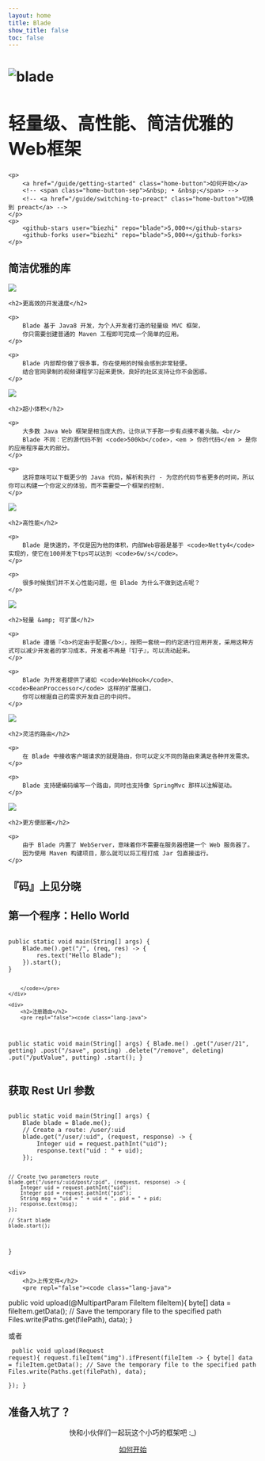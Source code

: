 ```yaml
---
layout: home
title: Blade
show_title: false
toc: false
---
```



<jumbotron>
    <h1>
        <img src="/assets/logo.svg" alt="blade"/>
    </h1>
   <h1 style="font-size: 35px">轻量级、高性能、简洁优雅的Web框架</h1>
    
    <p>
        <a href="/guide/getting-started" class="home-button">如何开始</a>
        <!-- <span class="home-button-sep">&nbsp; • &nbsp;</span> -->
        <!-- <a href="/guide/switching-to-preact" class="home-button">切换到 preact</a> -->
    </p>
    <p>
        <github-stars user="biezhi" repo="blade">5,000+</github-stars>
        <github-forks user="biezhi" repo="blade">5,000+</github-forks>
    </p>
</jumbotron>


<section class="home-top">
    <h1>简洁优雅的库</h1>
</section>


<section class="home-section">
    <img src="/assets/home/metal.svg">

    <h2>更高效的开发速度</h2>

    <p>
		Blade 基于 Java8 开发，为个人开发者打造的轻量级 MVC 框架，
		你只需要创建普通的 Maven 工程即可完成一个简单的应用。
    </p>

    <p>
		Blade 内部帮你做了很多事，你在使用的时候会感到非常轻便。
		结合官网录制的视频课程学习起来更快，良好的社区支持让你不会困惑。
    </p>
</section>


<section class="home-section">
    <img src="/assets/home/size.svg">

    <h2>超小体积</h2>

    <p>
		大多数 Java Web 框架是相当庞大的，让你从下手那一步有点摸不着头脑。<br/>
		Blade 不同：它的源代码不到 <code>500kb</code>，<em > 你的代码</em > 是你的应用程序最大的部分。
    </p>

    <p>
		这将意味可以下载更少的 Java 代码，解析和执行 - 为您的代码节省更多的时间，所以你可以构建一个你定义的体验，而不需要受一个框架的控制.
    </p>
</section>


<section class="home-section">
    <img src="/assets/home/performance.svg">

    <h2>高性能</h2>

    <p>
		Blade 是快速的，不仅是因为他的体积，内部Web容器是基于 <code>Netty4</code> 实现的，使它在100并发下tps可以达到 <code>6w/s</code>。
    </p>

    <p>
        很多时候我们并不关心性能问题，但 Blade 为什么不做到这点呢？
    </p>
</section>


<section class="home-section">
    <img src="/assets/home/portable.svg">

    <h2>轻量 &amp; 可扩展</h2>

    <p>
        Blade 遵循『<b>约定由于配置</b>』，按照一套统一的约定进行应用开发，采用这种方式可以减少开发者的学习成本，开发者不再是『钉子』，可以流动起来。
    </p>

    <p>
        Blade 为开发者提供了诸如 <code>WebHook</code>、<code>BeanProccessor</code> 这样的扩展接口，
        你可以根据自己的需求开发自己的中间件。
    </p>
</section>


<section class="home-section">
    <img src="/assets/home/productive.svg">

    <h2>灵活的路由</h2>

    <p>
        在 Blade 中接收客户端请求的就是路由，你可以定义不同的路由来满足各种开发需求。
    </p>
    
    <p>
        Blade 支持硬编码编写一个路由，同时也支持像 SpringMvc 那样以注解驱动。
    </p>
    
</section>


<section class="home-section">
    <img src="/assets/home/compatible.svg">

    <h2>更方便部署</h2>

    <p>
        由于 Blade 内置了 WebServer，意味着你不需要在服务器搭建一个 Web 服务器了。
        因为使用 Maven 构建项目，那么就可以将工程打成 Jar 包直接运行。
    </p>
    
</section>


<section class="home-top">
    <h1>『码』上见分晓</h1>
</section>

<section class="home-split">
    <div>
        <h2>第一个程序：Hello World</h2>
        <pre><code class="lang-java">
public static void main(String[] args) {
    Blade.me().get("/", (req, res) -> {
        res.text("Hello Blade");
    }).start();
}

        </code></pre>
    </div>
    
    <div>
        <h2>注册路由</h2>
        <pre repl="false"><code class="lang-java">
public static void main(String[] args) {
    Blade.me()
        .get("/user/21", getting)
        .post("/save", posting)
        .delete("/remove", deleting)
        .put("/putValue", putting)
        .start();
}
        </code></pre>
    </div>
</section>


<section class="home-split">
    <div>
        <h2>获取 Rest Url 参数</h2>
        <pre><code class="lang-java">
public static void main(String[] args) {
    Blade blade = Blade.me();
    // Create a route: /user/:uid
    blade.get("/user/:uid", (request, response) -> {
		Integer uid = request.pathInt("uid");
		response.text("uid : " + uid);
	});
	
    // Create two parameters route
    blade.get("/users/:uid/post/:pid", (request, response) -> {
		Integer uid = request.pathInt("uid");
		Integer pid = request.pathInt("pid");
		String msg = "uid = " + uid + ", pid = " + pid;
		response.text(msg);
	});
	
    // Start blade
    blade.start();
}
        </code></pre>
    </div>
    
    <div>
        <h2>上传文件</h2>
        <pre repl="false"><code class="lang-java">
public void upload(@MultipartParam FileItem fileItem){
    byte[] data = fileItem.getData();
    // Save the temporary file to the specified path
    Files.write(Paths.get(filePath), data);
}
        </code></pre>
        <p>或者</p>
        <pre repl="false"><code class="lang-java">
        public void upload(Request request){
            request.fileItem("img").ifPresent(fileItem -> {
                byte[] data = fileItem.getData();
                // Save the temporary file to the specified path
                Files.write(Paths.get(filePath), data);              
            });
        }
                </code></pre>
    </div>
</section>

<section class="home-top">
    <h1>准备入坑了？</h1>
</section>

<section style="text-align:center;">
    <p>
        快和小伙伴们一起玩这个小巧的框架吧 :_)
    </p>
    <p>
        <a href="/guide/getting-started" class="home-button">如何开始</a>
        <!-- <span class="home-button-sep">&nbsp; • &nbsp;</span> -->
        <!-- <a href="/guide/switching-to-preact" class="home-button">切换到 Preact</a> -->
    </p>
</section>
